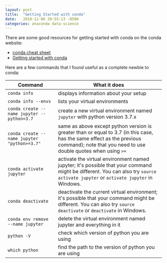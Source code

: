 ```yaml
---
layout: post
title:  "Getting Started with conda"
date:   2018-12-06 20:55:13 -0500
categories: anaconda data-science
---
```

There are some good resources for getting started with conda on the conda website:

- [conda cheat sheet](https://conda.io/docs/_downloads/conda-cheatsheet.pdf)
- [Getting started with conda](https://conda.io/docs/user-guide/getting-started.html)

Here are a few commands that I found useful as a complete newbie to conda:

Command | What it does
--- | ---
`conda info` | displays information about your setup
`conda info --envs` | lists your virtual environments
`conda create --name jupyter --python=3.7` | create a new virtual environment named `jupyter` with python version 3.7.x
`conda create --name jupyter "python>=3.7"` | same as above except python version is greater than or equal to 3.7 (in this case, has the same effect as the previous command); note that you need to use double quotes when using `>=`
`conda activate jupyter` | activate the virtual environment named jupyter; it's possible that your command might be different. You can also try `source activate jupyter` or `activate jupyter` in Windows.
`conda deactivate` | deactivate the current virtual environment; it's possible that your command might be different. You can also try `source deactivate` or `deactivate` in Windows.
`conda env remove --name jupyter` | delete the virtual environment named jupyter and everything in it
`python -V` | check which version of python you are using
`which python` | find the path to the version of python you are using
